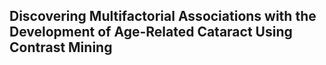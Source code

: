 ## Discovering Multifactorial Associations with the Development of Age-Related Cataract Using Contrast Mining  
